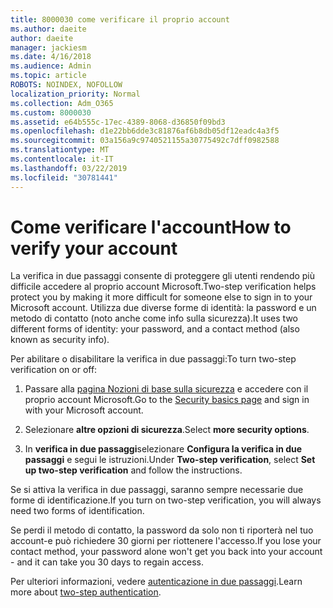 ```yaml
---
title: 8000030 come verificare il proprio account
ms.author: daeite
author: daeite
manager: jackiesm
ms.date: 4/16/2018
ms.audience: Admin
ms.topic: article
ROBOTS: NOINDEX, NOFOLLOW
localization_priority: Normal
ms.collection: Adm_O365
ms.custom: 8000030
ms.assetid: e64b555c-17ec-4389-8068-d36850f09bd3
ms.openlocfilehash: d1e22bb6dde3c81876af6b8db05df12eadc4a3f5
ms.sourcegitcommit: 03a156a9c9740521155a30775492c7dff0982588
ms.translationtype: MT
ms.contentlocale: it-IT
ms.lasthandoff: 03/22/2019
ms.locfileid: "30781441"
---
```

# <a name="how-to-verify-your-account"></a><span data-ttu-id="a052f-102">Come verificare l'account</span><span class="sxs-lookup"><span data-stu-id="a052f-102">How to verify your account</span></span>

<span data-ttu-id="a052f-103">La verifica in due passaggi consente di proteggere gli utenti rendendo più difficile accedere al proprio account Microsoft.</span><span class="sxs-lookup"><span data-stu-id="a052f-103">Two-step verification helps protect you by making it more difficult for someone else to sign in to your Microsoft account.</span></span> <span data-ttu-id="a052f-104">Utilizza due diverse forme di identità: la password e un metodo di contatto (noto anche come info sulla sicurezza).</span><span class="sxs-lookup"><span data-stu-id="a052f-104">It uses two different forms of identity: your password, and a contact method (also known as security info).</span></span> 
  
<span data-ttu-id="a052f-105">Per abilitare o disabilitare la verifica in due passaggi:</span><span class="sxs-lookup"><span data-stu-id="a052f-105">To turn two-step verification on or off:</span></span>
  
1. <span data-ttu-id="a052f-106">Passare alla [pagina Nozioni di base sulla sicurezza](https://go.microsoft.com/fwlink/?linkid=842325) e accedere con il proprio account Microsoft.</span><span class="sxs-lookup"><span data-stu-id="a052f-106">Go to the [Security basics page](https://go.microsoft.com/fwlink/?linkid=842325) and sign in with your Microsoft account.</span></span> 
    
2. <span data-ttu-id="a052f-107">Selezionare **altre opzioni di sicurezza**.</span><span class="sxs-lookup"><span data-stu-id="a052f-107">Select **more security options**.</span></span> 
    
3. <span data-ttu-id="a052f-108">In **verifica in due passaggi**selezionare **Configura la verifica in due passaggi** e segui le istruzioni.</span><span class="sxs-lookup"><span data-stu-id="a052f-108">Under **Two-step verification**, select **Set up two-step verification** and follow the instructions.</span></span> 
    
<span data-ttu-id="a052f-109">Se si attiva la verifica in due passaggi, saranno sempre necessarie due forme di identificazione.</span><span class="sxs-lookup"><span data-stu-id="a052f-109">If you turn on two-step verification, you will always need two forms of identification.</span></span>
  
<span data-ttu-id="a052f-110">Se perdi il metodo di contatto, la password da solo non ti riporterà nel tuo account-e può richiedere 30 giorni per riottenere l'accesso.</span><span class="sxs-lookup"><span data-stu-id="a052f-110">If you lose your contact method, your password alone won't get you back into your account - and it can take you 30 days to regain access.</span></span> 
  
<span data-ttu-id="a052f-111">Per ulteriori informazioni, vedere [autenticazione in due passaggi](https://go.microsoft.com/fwlink/?linkid=872270).</span><span class="sxs-lookup"><span data-stu-id="a052f-111">Learn more about [two-step authentication](https://go.microsoft.com/fwlink/?linkid=872270).</span></span>
  


